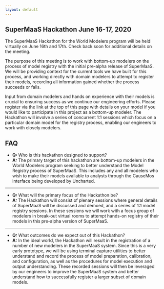 ```yaml
---
layout: default
---
```


## SuperMaaS Hackathon June 16-17, 2020

The SuperMaaS Hackathon for the World Modelers program will be held virtually on June 16th and 17th.  Check back soon
for additional details on the meeting.

The purpose of this meeting is to work with bottom-up modelers on the process of model registry with the initial pre-alpha release of SuperMaaS.  We will be providing context for the current tools we have built for this process, and working directly with domain modelers to attempt to register their models, recording all information gained whether the process succeeds or fails.

Input from domain modelers and hands on experience with their models is crucial to ensuring success as we continue our engineering efforts.  Please register via the link at the top of this page with details on your model if you would like to participate in this project as a bottom-up modeler.  The Hackathon will involve a series of concurrent 1:1 sessions which focus on a particular domain model for the registry process, enabling our engineers to work with closely modelers.

## FAQ

* **Q:** Who is this hackathon designed to support?
* **A:** The primary target of this hackathon are bottom-up modelers in the World Modelers program seeking to better understand the Model Registry process of SuperMaaS.  This includes any and all modelers who wish to make their models available to analysts through the CauseMos interface being developed by Uncharted.

---

* **Q:** What will the primary focus of the Hackathon be?
* **A:** The Hackathon will consist of plenary sessions where general details of SuperMaaS will be discussed and demoed, and a series of 1:1 model registry sessions.  In these sessions we will work with a focus group of modelers in break-out virtual rooms to attempt hands-on registry of their models in this pre-alpha version of SuperMaaS.

---

* **Q:** What outcomes do we expect out of this Hackathon?
* **A:** In the ideal world, the Hackathon will result in the registration of a number of new modelers in the SuperMaaS system.  Since this is a very early prototype, we will be using terminal capture utilities to better understand and record the process of model preparation, calibration, and configuration, as well as the procedures for model execution and output understanding.  These recorded sessions will then be leveraged by our engineers to improve the SuperMaaS system and better understand how to successfully register a larger subset of domain models.